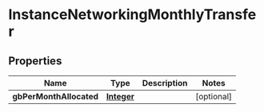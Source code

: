 

# InstanceNetworkingMonthlyTransfer


## Properties

| Name | Type | Description | Notes |
|------------ | ------------- | ------------- | -------------|
|**gbPerMonthAllocated** | [**Integer**](Integer.md) |  |  [optional] |



